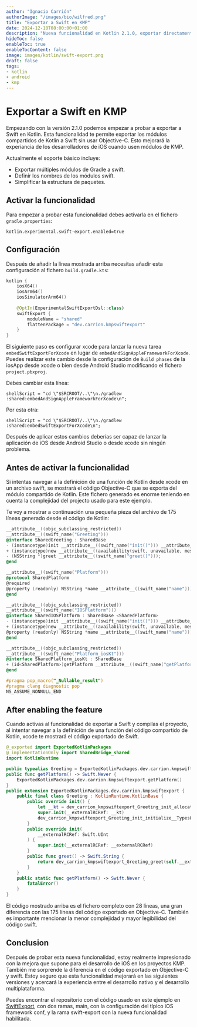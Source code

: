 ```yaml
---
author: "Ignacio Carrión"
authorImage: "/images/bio/wilfred.png"
title: "Exportar a Swift en KMP"
date: 2024-12-18T08:00:00+01:00
description: "Nueva funcionalidad en Kotlin 2.1.0, exportar directamente a swift desde Kotlin"
hideToc: false
enableToc: true
enableTocContent: false
image: images/kotlin/swift-export.png
draft: false
tags: 
- kotlin
- android
- kmp
---
```


# Exportar a Swift en KMP

Empezando con la versión 2.1.0 podemos empezar a probar a exportar a Swift en Kotlin. Esta funcionalidad te permite exportar los módulos compartidos de Kotlin a Swift sin usar Objective-C. Esto mejorará la experiancia de los desarrolladores de iOS cuando usen módulos de KMP.

Actualmente el soporte básico incluye:

- Exportar múltiples módulos de Gradle a swift.
- Definir los nombres de los módulos swift.
- Simplificar la estructura de paquetes.

## Activar la funcionalidad

Para empezar a probar esta funcionalidad debes activarla en el fichero `gradle.properties`:

```
kotlin.experimental.swift-export.enabled=true
```

## Configuración

Después de añadir la línea mostrada arriba necesitas añadir esta configuración al fichero `build.gradle.kts`:

```kotlin
kotlin {
	iosX64()  
    iosArm64()  
    iosSimulatorArm64()  
  
    @OptIn(ExperimentalSwiftExportDsl::class)  
    swiftExport {
	    moduleName = "shared"
	    flattenPackage = "dev.carrion.kmpswiftexport"
	}
}
```
El siguiente paso es configurar xcode para lanzar la nueva tarea `embedSwiftExportForXcode` en lugar de `embedAndSignAppleFrameworkForXcode`. Puedes realizar este cambio desde la configuración de `Build phases` de la iosApp desde xcode o bien desde Android Studio modificando el fichero `project.pbxproj`.

Debes cambiar esta línea:

```
shellScript = "cd \"$SRCROOT/..\"\n./gradlew :shared:embedAndSignAppleFrameworkForXcode\n";
```

Por esta otra:

```
shellScript = "cd \"$SRCROOT/..\"\n./gradlew :shared:embedSwiftExportForXcode\n";
```

Después de aplicar estos cambios deberías ser capaz de lanzar la aplicación de iOS desde Android Studio o desde xcode sin ningún problema.

## Antes de activar la funcionalidad

Si intentas navegar a la definición de una función de Kotlin desde xcode en un archivo swift, se mostrará el código Objective-C que se exporta del módulo compartido de Kotlin. Este fichero generado es enorme teniendo en cuenta la complejidad del projecto usado para este ejemplo.

Te voy a mostrar a continuación una pequeña pieza del archivo de 175 líneas generado desde el código de Kotlin:

```objectivec
__attribute__((objc_subclassing_restricted))
__attribute__((swift_name("Greeting")))
@interface SharedGreeting : SharedBase
- (instancetype)init __attribute__((swift_name("init()"))) __attribute__((objc_designated_initializer));
+ (instancetype)new __attribute__((availability(swift, unavailable, message="use object initializers instead")));
- (NSString *)greet __attribute__((swift_name("greet()")));
@end

__attribute__((swift_name("Platform")))
@protocol SharedPlatform
@required
@property (readonly) NSString *name __attribute__((swift_name("name")));
@end

__attribute__((objc_subclassing_restricted))
__attribute__((swift_name("IOSPlatform")))
@interface SharedIOSPlatform : SharedBase <SharedPlatform>
- (instancetype)init __attribute__((swift_name("init()"))) __attribute__((objc_designated_initializer));
+ (instancetype)new __attribute__((availability(swift, unavailable, message="use object initializers instead")));
@property (readonly) NSString *name __attribute__((swift_name("name")));
@end

__attribute__((objc_subclassing_restricted))
__attribute__((swift_name("Platform_iosKt")))
@interface SharedPlatform_iosKt : SharedBase
+ (id<SharedPlatform>)getPlatform __attribute__((swift_name("getPlatform()")));
@end

#pragma pop_macro("_Nullable_result")
#pragma clang diagnostic pop
NS_ASSUME_NONNULL_END
```

## After enabling the feature

Cuando activas al funcionalidad de exportar a Swift y compilas el proyecto, al intentar navegar a la definición de una función del código compartido de Kotlin, xcode te mostrará el código exportado de Swift.

```swift
@_exported import ExportedKotlinPackages
@_implementationOnly import SharedBridge_shared
import KotlinRuntime

public typealias Greeting = ExportedKotlinPackages.dev.carrion.kmpswiftexport.Greeting
public func getPlatform() -> Swift.Never {
	ExportedKotlinPackages.dev.carrion.kmpswiftexport.getPlatform()
}
public extension ExportedKotlinPackages.dev.carrion.kmpswiftexport {
	public final class Greeting : KotlinRuntime.KotlinBase {
		public override init() {
			let __kt = dev_carrion_kmpswiftexport_Greeting_init_allocate()
			super.init(__externalRCRef: __kt)
			dev_carrion_kmpswiftexport_Greeting_init_initialize__TypesOfArguments__Swift_UInt__(__kt)
		}
		public override init(
			__externalRCRef: Swift.UInt
		) {
			super.init(__externalRCRef: __externalRCRef)
		}
		public func greet() -> Swift.String {
			return dev_carrion_kmpswiftexport_Greeting_greet(self.__externalRCRef())
		}
	}
	public static func getPlatform() -> Swift.Never {
		fatalError()
	}
}
```
El código mostrado arriba es el fichero completo con 28 líneas, una gran diferencia con las 175 líneas del código exportado en Objective-C. También es importante mencionar la menor complejidad y mayor legibilidad del código swift.

## Conclusion

Después de probar esta nueva funcionalidad, estoy realmente impresionado con la mejora que supone para el desarrollo de iOS en los proyectos KMP. También me sorprende la diferencia en el código exportado en Objective-C y swift. Estoy seguro que esta funcionalidad mejorará en las siguientes versiones y acercará la experiencia entre el desarrollo nativo y el desarrollo multiplataforma.

Puedes encontrar el repositorio con el código usado en este ejemplo en [SwiftExport](https://github.com/IgnacioCarrionN/KmpSwiftExport), con dos ramas, main, con la configuración del típico iOS framework conf, y la rama swift-export con la nueva funcionalidad habilitada.